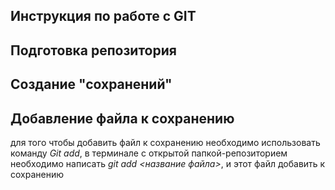 ## Инструкция по работе с GIT

## Подготовка репозитория

## Создание "сохранений"

## Добавление файла к сохранению
для того чтобы добавить файл к сохранению необходимо использовать команду *Git add*, в терминале с открытой папкой-репозиторием необходимо написать *git add <название файла>*, и этот файл добавить к сохранению

##

##

##

##

##